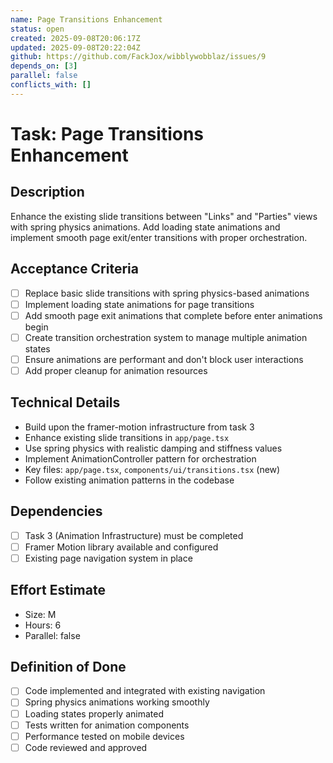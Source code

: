 ```yaml
---
name: Page Transitions Enhancement
status: open
created: 2025-09-08T20:06:17Z
updated: 2025-09-08T20:22:04Z
github: https://github.com/FackJox/wibblywobblaz/issues/9
depends_on: [3]
parallel: false
conflicts_with: []
---
```


# Task: Page Transitions Enhancement

## Description
Enhance the existing slide transitions between "Links" and "Parties" views with spring physics animations. Add loading state animations and implement smooth page exit/enter transitions with proper orchestration.

## Acceptance Criteria
- [ ] Replace basic slide transitions with spring physics-based animations
- [ ] Implement loading state animations for page transitions
- [ ] Add smooth page exit animations that complete before enter animations begin
- [ ] Create transition orchestration system to manage multiple animation states
- [ ] Ensure animations are performant and don't block user interactions
- [ ] Add proper cleanup for animation resources

## Technical Details
- Build upon the framer-motion infrastructure from task 3
- Enhance existing slide transitions in `app/page.tsx`
- Use spring physics with realistic damping and stiffness values
- Implement AnimationController pattern for orchestration
- Key files: `app/page.tsx`, `components/ui/transitions.tsx` (new)
- Follow existing animation patterns in the codebase

## Dependencies
- [ ] Task 3 (Animation Infrastructure) must be completed
- [ ] Framer Motion library available and configured
- [ ] Existing page navigation system in place

## Effort Estimate
- Size: M
- Hours: 6
- Parallel: false

## Definition of Done
- [ ] Code implemented and integrated with existing navigation
- [ ] Spring physics animations working smoothly
- [ ] Loading states properly animated
- [ ] Tests written for animation components
- [ ] Performance tested on mobile devices
- [ ] Code reviewed and approved
